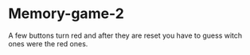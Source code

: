# Memory-game-2
A few buttons turn red and after they are reset you have to guess witch ones were the red ones.
